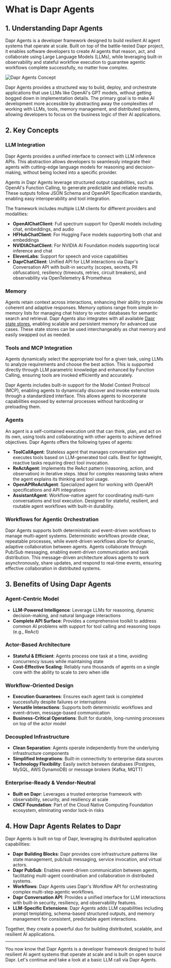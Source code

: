# What is Dapr Agents

## 1. Understanding Dapr Agents

Dapr Agents is a developer framework designed to build resilient AI agent systems that operate at scale. Built on top of the battle-tested Dapr project, it enables software developers to create AI agents that reason, act, and collaborate using Large Language Models (LLMs), while leveraging built-in observability and stateful workflow execution to guarantee agentic workflows complete successfully, no matter how complex.

![Dapr Agents Concept](https://dapr.github.io/dapr-agents/img/concepts-agents.png)

Dapr Agents provides a structured way to build, deploy, and orchestrate applications that use LLMs like OpenAI's GPT models, without getting bogged down in implementation details. The primary goal is to make AI development more accessible by abstracting away the complexities of working with LLMs, tools, memory management, and distributed systems, allowing developers to focus on the business logic of their AI applications.

## 2. Key Concepts

### LLM Integration

Dapr Agents provides a unified interface to connect with LLM inference APIs. This abstraction allows developers to seamlessly integrate their agents with cutting-edge language models for reasoning and decision-making, without being locked into a specific provider. 

Agents in Dapr Agents leverage structured output capabilities, such as OpenAI's Function Calling, to generate predictable and reliable results. These outputs follow JSON Schema and OpenAPI Specification standards, enabling easy interoperability and tool integration.

The framework includes multiple LLM clients for different providers and modalities:

- **OpenAIChatClient**: Full spectrum support for OpenAI models including chat, embeddings, and audio
- **HFHubChatClient**: For Hugging Face models supporting both chat and embeddings
- **NVIDIAChatClient**: For NVIDIA AI Foundation models supporting local inference and chat
- **ElevenLabs**: Support for speech and voice capabilities
- **DaprChatClient**: Unified API for LLM interactions via Dapr's Conversation API with built-in security (scopes, secrets, PII obfuscation), resiliency (timeouts, retries, circuit breakers), and observability via OpenTelemetry & Prometheus

### Memory

Agents retain context across interactions, enhancing their ability to provide coherent and adaptive responses. Memory options range from simple in-memory lists for managing chat history to vector databases for semantic search and retrieval. Dapr Agents also integrates with all available [Dapr state stores](https://docs.dapr.io/operations/components/setup-state-store/), enabling scalable and persistent memory for advanced use cases. These state stores can be used interchangeably as chat memory and easily swapped out as needed.

### Tools and MCP Integration

Agents dynamically select the appropriate tool for a given task, using LLMs to analyze requirements and choose the best action. This is supported directly through LLM parametric knowledge and enhanced by Function Calling, ensuring tools are invoked efficiently and accurately.

Dapr Agents includes built-in support for the Model Context Protocol (MCP), enabling agents to dynamically discover and invoke external tools through a standardized interface. This allows agents to incorporate capabilities exposed by external processes without hardcoding or preloading them.

### Agents

An agent is a  self-contained execution unit that can think, plan, and act on its own, using tools and collaborating with other agents to achieve defined objectives. Dapr Agents offers the following types of agents:

- **ToolCallAgent**: Stateless agent that manages conversation and executes tools based on LLM-generated tool calls. Best for lightweight, reactive tasks requiring direct tool invocation.
- **ReActAgent**: Implements the ReAct pattern (reasoning, action, and observation) in iterative steps. Ideal for complex reasoning tasks where the agent explains its thinking and tool usage.
- **OpenAPIReActAgent**: Specialized agent for working with OpenAPI specifications and API integrations
- **AssistantAgent**: Workflow-native agent for coordinating multi-turn conversations and tool execution. Designed for stateful, resilient, and routable agent workflows with built-in durability.

### Workflows for Agentic Orchestration

Dapr Agents supports both deterministic and event-driven workflows to manage multi-agent systems. Deterministic workflows provide clear, repeatable processes, while event-driven workflows allow for dynamic, adaptive collaboration between agents. Agents collaborate through Pub/Sub messaging, enabling event-driven communication and task distribution. This message-driven architecture allows agents to work asynchronously, share updates, and respond to real-time events, ensuring effective collaboration in distributed systems.

## 3. Benefits of Using Dapr Agents

### Agent-Centric Model

- **LLM-Powered Intelligence**: Leverage LLMs for reasoning, dynamic decision-making, and natural language interactions
- **Complete API Surface**: Provides a comprehensive toolkit to address common AI problems with support for tool calling and reasoning loops (e.g., ReAct)

### Actor-Based Architecture

- **Stateful & Efficient**: Agents process one task at a time, avoiding concurrency issues while maintaining state
- **Cost-Effective Scaling**: Reliably runs thousands of agents on a single core with the ability to scale to zero when idle

### Workflow-Oriented Design

- **Execution Guarantees**: Ensures each agent task is completed successfully despite failures or interruptions
- **Versatile Interactions**: Supports both deterministic workflows and event-driven, message-based communication
- **Business-Critical Operations**: Built for durable, long-running processes on top of the actor model

### Decoupled Infrastructure

- **Clean Separation**: Agents operate independently from the underlying infrastructure components
- **Simplified Integrations**: Built-in connectivity to enterprise data sources
- **Technology Flexibility**: Easily switch between databases (Postgres, MySQL, AWS DynamoDB) or message brokers (Kafka, MQTT)

### Enterprise-Ready & Vendor-Neutral

- **Built on Dapr**: Leverages a trusted enterprise framework with observability, security, and resiliency at scale
- **CNCF Foundation**: Part of the Cloud Native Computing Foundation ecosystem, eliminating vendor lock-in risks

## 4. How Dapr Agents Relates to Dapr

Dapr Agents is built on top of Dapr, leveraging its distributed application capabilities:

- **Dapr Building Blocks**: Dapr provides core infrastructure patterns like state management, pub/sub messaging, service invocation, and virtual actors.
- **Dapr PubSub**: Enables event-driven communication between agents, facilitating multi-agent coordination and collaboration in distributed systems.
- **Workflows**: Dapr Agents uses Dapr's Workflow API for orchestrating complex multi-step agentic workflows.
- **Dapr Conversation API**: Provides a unified interface for LLM interactions with built-in security, resiliency, and observability features.
- **LLM-Specific Extensions**: Dapr Agents adds LLM capabilities including prompt templating, schema-based structured outputs, and memory management for consistent, predictable agent interactions.

Together, they create a powerful duo for building distributed, scalable, and resilient AI applications.

---

You now know that Dapr Agents is a developer framework designed to build resilient AI agent systems that operate at scale and is built on open source Dapr. Let's continue and take a look at a basic LLM call via Dapr Agents.
